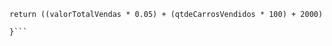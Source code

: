 ```function calculaSalario(qtdeCarrosVendidos, valorTotalVendas) {
return ((valorTotalVendas * 0.05) + (qtdeCarrosVendidos * 100) + 2000)

}```